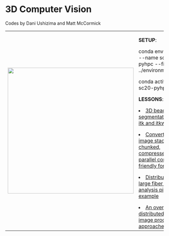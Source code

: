 3D Computer Vision
==================

Codes by Dani Ushizima and Matt McCormick

<table border="0">
 <tr>
    <td><img src="https://github.com/dani-lbnl/SC20_pyHPC/edit/master/imgs/fiber.png" width="400">
    </td>
    <td>
      <p> <b>SETUP</b>:
      <p> conda env create --name sc20-pyhpc --file ../environment.yml
      <p> conda activate sc20-pyhpc
      <p> <b>LESSONS</b>:
      <p> <li><a href='https://github.com/dani-lbnl/SC20_pyHPC/blob/master/code/01_bead_segmentation.ipynb'>3D bead segmentation with itk and itkwidgets</a>
      <p> <li><a href='https://github.com/dani-lbnl/SC20_pyHPC/blob/master/code/02_fibers_to_xarray_zarr.ipynb'>Convert a 2D image stack to 3D chunked, compressed, parallel compute-friendly format </a>
      <p> <li><a href='https://github.com/dani-lbnl/SC20_pyHPC/blob/master/code/03_fiber_segmentation.ipynb'>Distributed large fiber image analysis pipeline example</a>
      <p> <li><a href='https://github.com/dani-lbnl/SC20_pyHPC/blob/master/code/04_distributed_processing_pipelines.ipynb'>An overview of distributed Python image processing approaches </a>
    </td>
 </tr>
</table>
